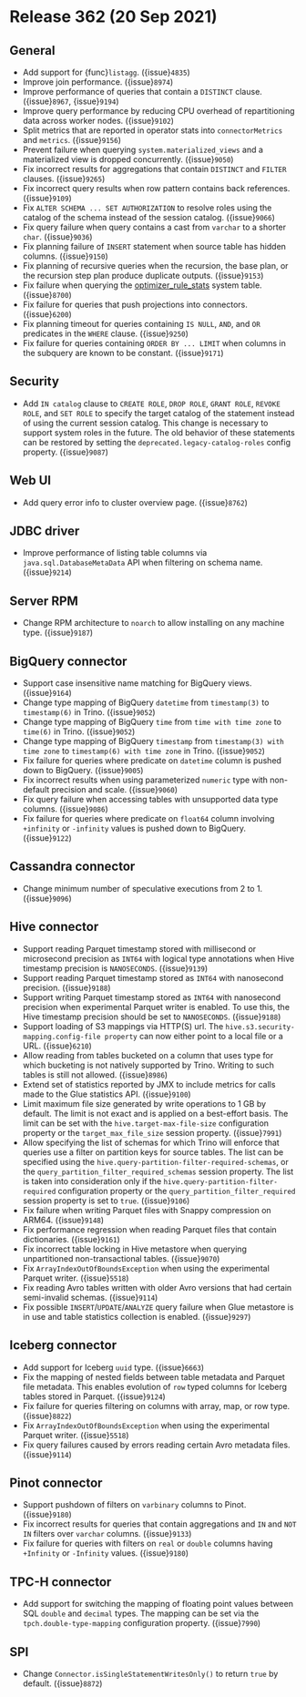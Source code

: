 # Release 362 (20 Sep 2021)

## General

* Add support for {func}`listagg`. ({issue}`4835`)
* Improve join performance. ({issue}`8974`)
* Improve performance of queries that contain a `DISTINCT` clause. ({issue}`8967`, {issue}`9194`)
* Improve query performance by reducing CPU overhead of repartitioning data across worker nodes. ({issue}`9102`)
* Split metrics that are reported in operator stats into `connectorMetrics` and `metrics`. ({issue}`9156`)
* Prevent failure when querying `system.materialized_views` and a materialized view is dropped concurrently. ({issue}`9050`) 
* Fix incorrect results for aggregations that contain `DISTINCT` and `FILTER` clauses. ({issue}`9265`)
* Fix incorrect query results when row pattern contains back references. ({issue}`9109`)
* Fix `ALTER SCHEMA ... SET AUTHORIZATION` to resolve roles using the catalog of the schema instead of the session catalog. ({issue}`9066`)
* Fix query failure when query contains a cast from `varchar` to a shorter `char`. ({issue}`9036`)
* Fix planning failure of `INSERT` statement when source table has hidden columns. ({issue}`9150`)
* Fix planning of recursive queries when the recursion, the base plan, or the recursion step plan produce duplicate outputs. ({issue}`9153`)
* Fix failure when querying the [optimizer_rule_stats](optimizer_rule_stats) system table. ({issue}`8700`)
* Fix failure for queries that push projections into connectors. ({issue}`6200`)
* Fix planning timeout for queries containing `IS NULL`, `AND`, and `OR` predicates in the `WHERE` clause. ({issue}`9250`)
* Fix failure for queries containing `ORDER BY ... LIMIT` when columns in the subquery are known to be constant. ({issue}`9171`)

## Security

* Add `IN catalog` clause to `CREATE ROLE`, `DROP ROLE`, `GRANT ROLE`, `REVOKE ROLE`, and `SET ROLE` to specify 
  the target catalog of the statement instead of using the current session catalog. This change is necessary to 
  support system roles in the future. The old behavior of these statements can be restored by setting the 
  `deprecated.legacy-catalog-roles` config property. ({issue}`9087`)

## Web UI

* Add query error info to cluster overview page. ({issue}`8762`)

## JDBC driver

* Improve performance of listing table columns via `java.sql.DatabaseMetaData` API when filtering on schema name. ({issue}`9214`)

## Server RPM

* Change RPM architecture to `noarch` to allow installing on any machine type. ({issue}`9187`)

## BigQuery connector

* Support case insensitive name matching for BigQuery views. ({issue}`9164`)
* Change type mapping of BigQuery `datetime` from `timestamp(3)` to `timestamp(6)` in Trino. ({issue}`9052`)
* Change type mapping of BigQuery `time` from `time with time zone` to `time(6)` in Trino. ({issue}`9052`)
* Change type mapping of BigQuery `timestamp` from `timestamp(3) with time zone` to `timestamp(6) with time zone` in Trino. ({issue}`9052`)
* Fix failure for queries where predicate on `datetime` column is pushed down to BigQuery. ({issue}`9005`)
* Fix incorrect results when using parameterized `numeric` type with non-default precision and scale. ({issue}`9060`)
* Fix query failure when accessing tables with unsupported data type columns. ({issue}`9086`)
* Fix failure for queries where predicate on `float64` column involving `+infinity` or 
  `-infinity` values is pushed down to BigQuery. ({issue}`9122`)

## Cassandra connector

* Change minimum number of speculative executions from 2 to 1. ({issue}`9096`)

## Hive connector

* Support reading Parquet timestamp stored with millisecond or microsecond precision as `INT64` with 
  logical type annotations when Hive timestamp precision is `NANOSECONDS`. ({issue}`9139`)
* Support reading Parquet timestamp stored as `INT64` with nanosecond precision. ({issue}`9188`)
* Support writing Parquet timestamp stored as `INT64` with nanosecond precision when experimental Parquet writer is enabled.
  To use this, the Hive timestamp precision should be set to `NANOSECONDS`. ({issue}`9188`)
* Support loading of S3 mappings via HTTP(S) url. The `hive.s3.security-mapping.config-file property` can now 
  either point to a local file or a URL. ({issue}`6210`) 
* Allow reading from tables bucketed on a column that uses type for which bucketing is not natively 
  supported by Trino. Writing to such tables is still not allowed. ({issue}`8986`)
* Extend set of statistics reported by JMX to include metrics for calls made to the Glue statistics API. ({issue}`9100`) 
* Limit maximum file size generated by write operations to 1 GB by default. The limit is not exact and is applied on a best-effort basis. 
  The limit can be set with the `hive.target-max-file-size` configuration property or the `target_max_file_size` session property. ({issue}`7991`) 
* Allow specifying the list of schemas for which Trino will enforce that queries use a filter on partition keys for source tables.
  The list can be specified using the `hive.query-partition-filter-required-schemas`, or the `query_partition_filter_required_schemas` session property.
  The list is taken into consideration only if the `hive.query-partition-filter-required` configuration property or the `query_partition_filter_required` 
  session property is set to `true`. ({issue}`9106`)
* Fix failure when writing Parquet files with Snappy compression on ARM64. ({issue}`9148`)
* Fix performance regression when reading Parquet files that contain dictionaries. ({issue}`9161`)
* Fix incorrect table locking in Hive metastore when querying unpartitioned non-transactional tables. ({issue}`9070`)
* Fix `ArrayIndexOutOfBoundsException` when using the experimental Parquet writer. ({issue}`5518`)
* Fix reading Avro tables written with older Avro versions that had certain semi-invalid schemas. ({issue}`9114`)
* Fix possible `INSERT`/`UPDATE`/`ANALYZE` query failure when Glue metastore is in use and table statistics collection is enabled. ({issue}`9297`)

## Iceberg connector

* Add support for Iceberg `uuid` type. ({issue}`6663`)
* Fix the mapping of nested fields between table metadata and Parquet file metadata. This
  enables evolution of `row` typed columns for Iceberg tables stored in Parquet. ({issue}`9124`)
* Fix failure for queries filtering on columns with array, map, or row type. ({issue}`8822`)
* Fix `ArrayIndexOutOfBoundsException` when using the experimental Parquet writer. ({issue}`5518`)
* Fix query failures caused by errors reading certain Avro metadata files. ({issue}`9114`)

## Pinot connector

* Support pushdown of filters on `varbinary` columns to Pinot. ({issue}`9180`)
* Fix incorrect results for queries that contain aggregations and `IN` and `NOT IN` filters over `varchar` columns. ({issue}`9133`)
* Fix failure for queries with filters on `real` or `double` columns having `+Infinity` or `-Infinity` values. ({issue}`9180`)

## TPC-H connector

* Add support for switching the mapping of floating point values between SQL `double` and `decimal` types. The mapping 
  can be set via the `tpch.double-type-mapping` configuration property. ({issue}`7990`)

## SPI

* Change `Connector.isSingleStatementWritesOnly()` to return `true` by default. ({issue}`8872`)
